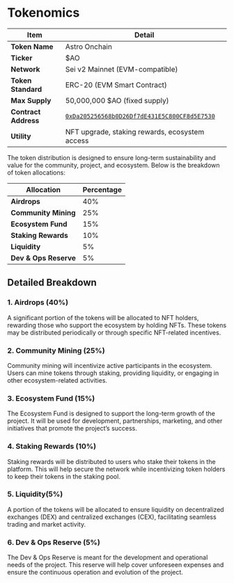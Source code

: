 # Tokenomics

| Item                 | Detail                                                                                                                                     |
| -------------------- | ------------------------------------------------------------------------------------------------------------------------------------------ |
| **Token Name**       | Astro Onchain                                                                                                                              |
| **Ticker**           | \$AO                                                                                                                                       |
| **Network**          | Sei v2 Mainnet (EVM-compatible)                                                                                                            |
| **Token Standard**   | ERC-20 (EVM Smart Contract)                                                                                                                |
| **Max Supply**       | 50,000,000 \$AO (fixed supply)                                                                                                             |
| **Contract Address** | [`0xDa205256568b0D26Df7dE431E5C800CF8d5E7530`](https://sei.blockscout.com/address/0xDa205256568b0D26Df7dE431E5C800CF8d5E7530?tab=contract) |
| **Utility**          | NFT upgrade, staking rewards, ecosystem access     

The token distribution is designed to ensure long-term sustainability and value for the community, project, and ecosystem. Below is the breakdown of token allocations:

| Allocation                | Percentage |
| ------------------------- | ---------- |
| **Airdrops**            | 40%        |
| **Community Mining**       | 25%        |
| **Ecosystem Fund**         | 15%        |
| **Staking Rewards**        | 10%        |
| **Liquidity**        | 5%         |
| **Dev & Ops Reserve**      | 5%         |

## Detailed Breakdown

### 1. **Airdrops (40%)**
   A significant portion of the tokens will be allocated to NFT holders, rewarding those who support the ecosystem by holding NFTs. These tokens may be distributed periodically or through specific NFT-related incentives.

### 2. **Community Mining (25%)**
   Community mining will incentivize active participants in the ecosystem. Users can mine tokens through staking, providing liquidity, or engaging in other ecosystem-related activities.

### 3. **Ecosystem Fund (15%)**
   The Ecosystem Fund is designed to support the long-term growth of the project. It will be used for development, partnerships, marketing, and other initiatives that promote the project’s success.

### 4. **Staking Rewards (10%)**
   Staking rewards will be distributed to users who stake their tokens in the platform. This will help secure the network while incentivizing token holders to keep their tokens in the staking pool.

### 5. **Liquidity(5%)**
   A portion of the tokens will be allocated to ensure liquidity on decentralized exchanges (DEX) and centralized exchanges (CEX), facilitating seamless trading and market activity.

### 6. **Dev & Ops Reserve (5%)**
   The Dev & Ops Reserve is meant for the development and operational needs of the project. This reserve will help cover unforeseen expenses and ensure the continuous operation and evolution of the project.
